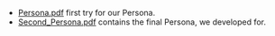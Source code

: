 - [Persona.pdf](Persona.pdf) first try for our Persona.
- [Second_Persona.pdf](Second_Persona.pdf) contains the final Persona, we developed for.